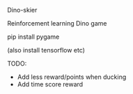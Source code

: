 Dino-skier

Reinforcement learning Dino game

pip install pygame

(also install tensorflow etc)

TODO:

- Add less reward/points when ducking
- Add time score reward
